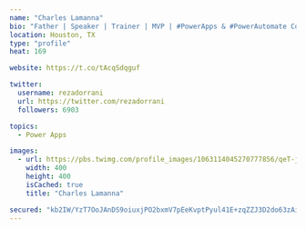 ```yaml
---
name: "Charles Lamanna"
bio: "Father | Speaker | Trainer | MVP | #PowerApps & #PowerAutomate Community Super User | YouTuber Right-pointing triangle http://youtube.com/c/rezadorrani | Learn - Share - Clockwise rightwards and leftwards open circle arrows"
location: Houston, TX
type: "profile"
heat: 169

website: https://t.co/tAcqSdqguf

twitter:
  username: rezadorrani
  url: https://twitter.com/rezadorrani
  followers: 6903

topics:
  - Power Apps

images:
  - url: https://pbs.twimg.com/profile_images/1063114045270777856/qeT-jpWr_400x400.jpg
    width: 400
    height: 400
    isCached: true
    title: "Charles Lamanna"

secured: "kb2IW/YzT7OoJAnDS9oiuxjPO2bxmV7pEeKvptPyul41E+zqZZJ3D2do63zAi1ApEHz3EZI/5yUlCcorOgqXy65FTqC890Eg4nNMKvI1DfUZxT/anuCNbrRGQSz9tWYwAxdUIOgYYN2XfUDxXOVCjAtPamKudknFPkZykHya7qcXbLqfNweudiiCgQ9xf6kE//P5JlnNI2G5KT03qJQv9RXeqv6YchlagurVpVx7qza8toXN93yL0hcontAwblzaQQJGqI4rsdBOg2JrBCS0ECIvPxMNuLivzYLeF+z5O5UmomwC71R04tfx+Flzi4bD1550Io23zFuBJf/uVQsoIjWc3orRn6+n3Ak8YgEb3l1vO2m5a8iyKGokgB6E3UQSRX8KsTRFGIDkMyIJKVmYYBhSlHg7wSxjNlht7SBR7hQ=;RTL9eOiAqgKrDxnk7HUsVg=="
---
```


